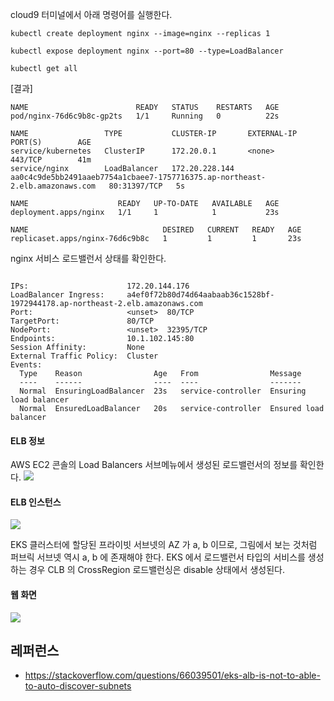 
cloud9 터미널에서 아래 명령어를 실행한다. 
```
kubectl create deployment nginx --image=nginx --replicas 1

kubectl expose deployment nginx --port=80 --type=LoadBalancer

kubectl get all
```

[결과]
```
NAME                        READY   STATUS    RESTARTS   AGE
pod/nginx-76d6c9b8c-gp2ts   1/1     Running   0          22s

NAME                 TYPE           CLUSTER-IP       EXTERNAL-IP                                                                    PORT(S)        AGE
service/kubernetes   ClusterIP      172.20.0.1       <none>                                                                         443/TCP        41m
service/nginx        LoadBalancer   172.20.228.144   aa0c4c9de5bb2491aaeb7754a1cbaee7-1757716375.ap-northeast-2.elb.amazonaws.com   80:31397/TCP   5s

NAME                    READY   UP-TO-DATE   AVAILABLE   AGE
deployment.apps/nginx   1/1     1            1           23s

NAME                              DESIRED   CURRENT   READY   AGE
replicaset.apps/nginx-76d6c9b8c   1         1         1       23s
```

nginx 서비스 로드밸런서 상태를 확인한다.
```

IPs:                      172.20.144.176
LoadBalancer Ingress:     a4ef0f72b80d74d64aabaab36c1528bf-1972944178.ap-northeast-2.elb.amazonaws.com
Port:                     <unset>  80/TCP
TargetPort:               80/TCP
NodePort:                 <unset>  32395/TCP
Endpoints:                10.1.102.145:80
Session Affinity:         None
External Traffic Policy:  Cluster
Events:
  Type    Reason                Age   From                Message
  ----    ------                ----  ----                -------
  Normal  EnsuringLoadBalancer  23s   service-controller  Ensuring load balancer
  Normal  EnsuredLoadBalancer   20s   service-controller  Ensured load balancer
```

#### ELB 정보 ####
AWS EC2 콘솔의 Load Balancers 서브메뉴에서 생성된 로드밸런서의 정보를 확인한다. 
![](https://github.com/gnosia93/eks-on-aws/blob/main/images/nginx-11.png)

#### ELB 인스턴스 #### 
![](https://github.com/gnosia93/eks-on-aws/blob/main/images/nginx-22.png)

EKS 클러스터에 할당된 프라이빗 서브넷의 AZ 가 a, b 이므로, 그림에서 보는 것처럼 퍼브릭 서브넷 역시 a, b 에 존재해야 한다.
EKS 에서 로드밸런서 타입의 서비스를 생성하는 경우 CLB 의 CrossRegion 로드밸런싱은 disable 상태에서 생성된다.  

#### 웹 화면 #### 
![](https://github.com/gnosia93/eks-on-aws/blob/main/images/nginx-3.png)


## 레퍼런스 ##

* https://stackoverflow.com/questions/66039501/eks-alb-is-not-to-able-to-auto-discover-subnets

